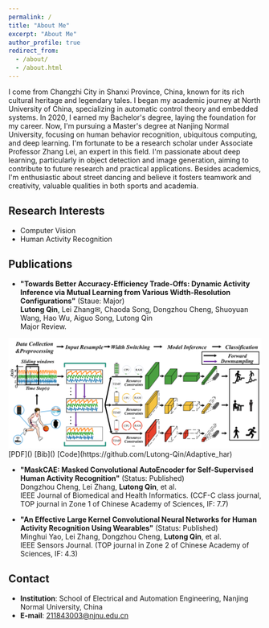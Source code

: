 ```yaml
---
permalink: /
title: "About Me"
excerpt: "About Me"
author_profile: true
redirect_from: 
  - /about/
  - /about.html
---
```



I come from Changzhi City in Shanxi Province, China, known for its rich cultural heritage and legendary tales. I began my academic journey at North University of China, specializing in automatic control theory and embedded systems. In 2020, I earned my Bachelor's degree, laying the foundation for my career. Now, I'm pursuing a Master's degree at Nanjing Normal University, focusing on human behavior recognition, ubiquitous computing, and deep learning. I'm fortunate to be a research scholar under Associate Professor Zhang Lei, an expert in this field. I'm passionate about deep learning, particularly in object detection and image generation, aiming to contribute to future research and practical applications. Besides academics, I'm enthusiastic about street dancing and believe it fosters teamwork and creativity, valuable qualities in both sports and academia.

## Research Interests

- Computer Vision
- Human Activity Recognition

## Publications

- **"Towards Better Accuracy-Efficiency Trade-Offs: Dynamic Activity Inference via Mutual Learning from Various Width-Resolution Configurations"** (Staue: Major)  
**Lutong Qin**, Lei Zhang✉, Chaoda Song, Dongzhou Cheng, Shuoyuan Wang, Hao Wu, Aiguo Song, Lutong Qin  
Major Review.  
<img src="../images/paper_pic1.png" alt="pic" width="600">  
[PDF]() [Bib]() [Code](https://github.com/Lutong-Qin/Adaptive_har)

- **"MaskCAE: Masked Convolutional AutoEncoder for Self-Supervised Human Activity Recognition"** (Status: Published)  
Dongzhou Cheng, Lei Zhang, **Lutong Qin**, et al.  
IEEE Journal of Biomedical and Health Informatics. (CCF-C class journal, TOP journal in Zone 1 of Chinese Academy of Sciences, IF: 7.7)

- **"An Effective Large Kernel Convolutional Neural Networks for Human Activity Recognition Using Wearables"** (Status: Published)  
Minghui Yao, Lei Zhang, Dongzhou Cheng, **Lutong Qin**, et al.  
IEEE Sensors Journal. (TOP journal in Zone 2 of Chinese Academy of Sciences, IF: 4.3)

## Contact

- **Institution**: School of Electrical and Automation Engineering, Nanjing Normal University, China  
- **E-mail**: [211843003@njnu.edu.cn](mailto:211843003@njnu.edu.cn)



